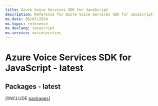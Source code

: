 ```yaml
---
title: Azure Voice Services SDK for JavaScript
description: Reference for Azure Voice Services SDK for JavaScript
ms.date: 06/07/2024
ms.topic: reference
ms.devlang: javascript
ms.service: voiceservices
---
```

# Azure Voice Services SDK for JavaScript - latest
## Packages - latest
[!INCLUDE [packages](voice-services-index.md)]